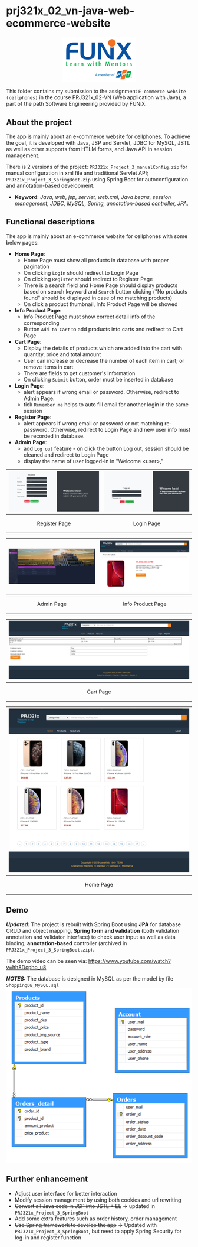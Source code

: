 # prj321x_02_vn-java-web-ecommerce-website


<p align="center"><a href="https://funix.edu.vn/gioi-thieu-funix/"><img src="/res/image/funix.png" width="200"/></a></p>

 This folder contains my submission to the assignment `E-commerce website (cellphones)` in the course PRJ321x_02-VN (Web application with Java), a part of the path Software Engineering provided by FUNiX.



## About the project
The app is mainly about an e-commerce website for cellphones. To achieve the goal, it is developed with Java, JSP and Servlet, JDBC for MySQL, JSTL as well as other supports from HTLM forms, and Java API in session management.

There is 2 versions of the project: `PRJ321x_Project_3_manualConfig.zip` for manual configuration in xml file and traditional Servlet API; `PRJ321x_Project_3_SpringBoot.zip` using Spring Boot for autoconfiguration and annotation-based development.




- **Keyword**: _Java, web, jsp, servlet, web.xml, Java beans, session management, JDBC, MySQL, Spring, annotation-based controller, JPA_.

## Functional descriptions

The app is mainly about an e-commerce website for cellphones with some below pages:
- **Home **Page****:
  - Home Page must show all products in database with proper pagination
  - On clicking `Login` should redirect to Login Page
  - On clicking `Register` should redirect to Register Page
  - There is a search field and Home Page should display products based on search keyword and `Search` button clicking ("No products found" should be displayed in case of no matching products)
  - On click a product thumbnail, Info Product Page will be showed
- **Info Product** **Page**:
  - Info Product Page must show correct detail info of the corresponding
  - Button `Add to Cart` to add products into carts and redirect to Cart Page
- **Cart** **Page**:
  - Display the details of products which are added into the cart with quantity, price and total amount
  - User can increase or decrease the number of each item in cart; or remove items in cart
  - There are fields to get customer's information
  - On clicking `Submit` button, order must be inserted in database
- **Login** **Page**:
  - alert appears if wrong email or password. Otherwise, redirect to Admin Page.
  - tick `Remember me` helps to auto fill email for another login in the same session
- **Register** **Page**:
  - alert appears if wrong email or password or not matching re-password. Otherwise, redirect to Login Page and new user info must be recorded in database.
- **Admin** **Page**:
  - add `Log out` feature - on click the button Log out, session should be cleaned and redirect to Login Page
  - display the name of user logged-in in "Welcome \<user>,"



| ![](res/image/java_web_register.png)    |![](res/image/java_web_login.png)     |
| :------------- | :------------- |
| <p align="center">Register Page</p>      |  <p align="center">Login Page</p>     |  


|  ![](res/image/java_web_admin.png)      |![](res/image/java_web_infoproduct.png)     |
| :------------- |:------------- |
|   <p align="center">Admin Page</p> |<p align="center">Info Product Page</p>     |


|  ![](res/image/java_web_cart.png)      |
| :------------- |
|   <p align="center">Cart Page</p> |


|  ![](res/image/java_web_home.png)      |
| :------------- |
|   <p align="center">Home Page</p> |

## Demo

_**Updated:**_ The project is rebuilt with Spring Boot using **JPA** for database CRUD and object mapping, **Spring form and validation** (both validation annotation and validator interface) to check user input as well as data binding, **annotation-based** controller  (archived in `PRJ321x_Project_3_SpringBoot.zip`).

The demo video can be seen via: https://www.youtube.com/watch?v=hh8Dcpho_u8

_**NOTES:**_ The database is designed in MySQL as per the model by file `ShoppingDB_MySQL.sql`
![](res/image/phu_datamodel.png)    






## Further enhancement
- Adjust user interface for better interaction
- Modify session management by using both cookies and url rewriting
- ~~Convert all Java code in JSP into JSTL + EL~~ → updated in `PRJ321x_Project_3_SpringBoot`
- Add some extra features such as order history, order management
- ~~Use Spring framework to develop the app~~ → Updated with `PRJ321x_Project_3_SpringBoot`, but need to apply Spring Security for log-in and register function
